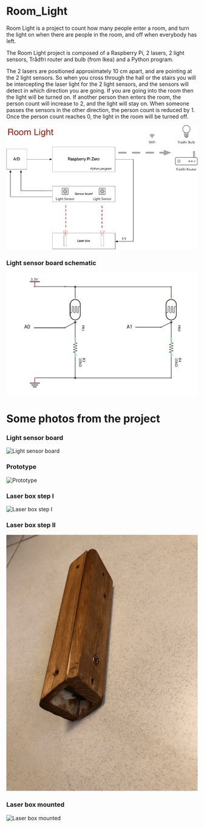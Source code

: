 # Room_Light

Room Light is a project to count how many people enter a room, and turn the light on when there are people in the room, and off when everybody has left.

The Room Light project is composed of a Raspberry Pi, 2 lasers, 2 light sensors, Trådfri router and bulb (from Ikea) and a Python program.

The 2 lasers are positioned approximately 10 cm apart, and are pointing at the 2 light sensors. So when you cross through the hall or the stairs you will be intercepting the laser light for the 2 light sensors, and the sensors will detect in which direction you are going. If you are going into the room then the light will be turned on. If another person then enters the room, the person count will increase to 2, and the light will stay on. When someone passes the sensors in the other direction, the person count is reduced by 1. Once the person count reaches 0, the light in the room will be turned off.

![Room Light diagram](https://github.com/borgworld/Room_Light/blob/master/RoomLight-diagram.png "Room Light diagram")

### Light sensor board schematic
![Light sensor board schematic](https://github.com/borgworld/Room_Light/blob/master/photos/light_sensor_board.png "Light sensor board schematic")

# Some photos from the project

### Light sensor board
![Light sensor board](https://github.com/borgworld/Room_Light/blob/master/photos/IMG_1519.png "Light sensor board")

### Prototype
![Prototype](https://github.com/borgworld/Room_Light/blob/master/photos/IMG_1556.png "Prototype")

### Laser box step I
![Laser box step I](https://github.com/borgworld/Room_Light/blob/master/photos/IMG_1858.png "Laser box step I")

### Laser box step II
![Laser box step II](https://github.com/borgworld/Room_Light/blob/master/photos/img_1862.png "Laser box step II")

### Laser box mounted
![Laser box mounted](https://github.com/borgworld/Room_Light/blob/master/photos/IMG_1867.png "Laser box mounted")
